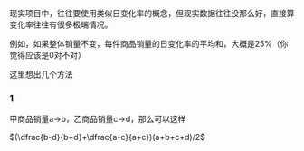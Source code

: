 现实项目中，往往要使用类似日变化率的概念，但现实数据往往没那么好，直接算变化率往往有很多极端情况。  

例如，如果整体销量不变，每件商品销量的日变化率的平均和，大概是25%（你觉得应该是0对不对）

这里想出几个方法

### 1
甲商品销量a->b，乙商品销量c->d，那么可以这样

$(\dfrac{b-d}{b+d}+\dfrac{a-c}{a+c})(a+b+c+d)/2$
